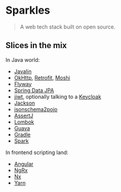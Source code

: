 # Sparkles

> A web tech stack built on open source.

## Slices in the mix

In Java world:

 - [Javalin](https://javalin.io/documentation#getting-started)
 - [OkHttp](https://github.com/square/okhttp/wiki/Recipes), [Retrofit](http://square.github.io/retrofit/), [Moshi](https://github.com/square/moshi)
 - [Flyway](https://flywaydb.org/documentation/migrations#versioned-migrations)
 - [Spring Data JPA](https://docs.spring.io/spring-data/jpa/docs/current/reference/html/)
 - [jjwt](https://github.com/jwtk/jjwt#quickstart), optionally talking to a [Keycloak](https://www.keycloak.org/)
 - [Jackson](https://github.com/FasterXML)
 - [jsonschema2pojo](http://www.jsonschema2pojo.org/)
 - [AssertJ](http://joel-costigliola.github.io/assertj/index.html)
 - [Lombok](https://projectlombok.org/features/all)
 - [Guava](https://github.com/google/guava/wiki)
 - [Gradle](https://gradle.org/)
 - [Spark](http://sparkjava.com/documentation#getting-started)

In frontend scripting land:

 - [Angular](http://angular.io/)
 - [NgRx](https://ngrx.io/)
 - [Nx](https://nrwl.io/nx/)
 - [Yarn](http://yarnpkg.com)
